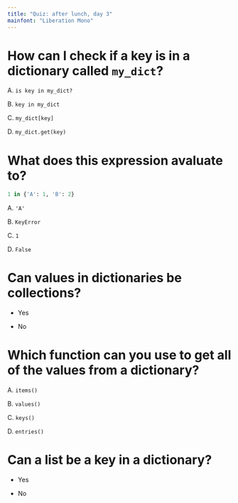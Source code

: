 ```yaml
---
title: "Quiz: after lunch, day 3"
mainfont: "Liberation Mono"
---
```


# How can I check if a key is in a dictionary called `my_dict`?

A.  `is key in my_dict?`

B.  `key in my_dict`

C.  `my_dict[key]`

D.  `my_dict.get(key)`


# What does this expression avaluate to?

```python
1 in {'A': 1, 'B': 2}
```

A.  `'A'`

B.  `KeyError`

C.  `1`

D.  `False`


# Can values in dictionaries be collections?

- Yes

- No


# Which function can you use to get all of the values from a dictionary?

A.  `items()`

B.  `values()`

C.  `keys()`

D.  `entries()`

# Can a list be a key in a dictionary?

- Yes

- No
